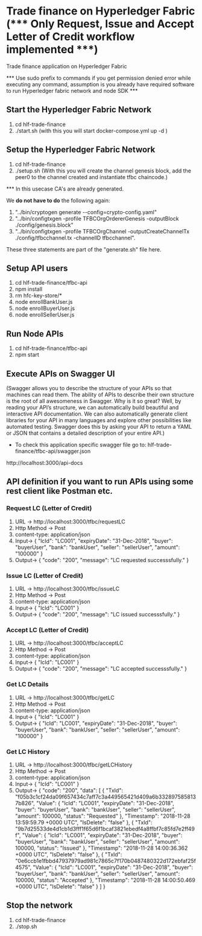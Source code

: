 # Trade finance on Hyperledger Fabric (*** Only Request, Issue and Accept Letter of Credit workflow implemented ***)
Trade finance application on Hyperledger Fabric

*** Use sudo prefix to commands if you get permission denied error while executing any command, assumption is you already have  required software to run Hyperledger fabric network and node SDK *** 

## Start the Hyperledger Fabric Network 

1. cd hlf-trade-finance
2. ./start.sh (with this you will start docker-compose.yml up -d )

## Setup the Hyperledger Fabric Network

1. cd hlf-trade-finance
2. ./setup.sh (With this you will create the channel genesis block, add the peer0 to the channel created and instantiate tfbc chaincode.) 

*** In this usecase CA's are already generated. 

We **do not have to do** the following again:

1. "../bin/cryptogen generate --config=crypto-config.yaml"
2. "../bin/configtxgen -profile TFBCOrgOrdererGenesis -outputBlock ./config/genesis.block" 
3. "../bin/configtxgen -profile TFBCOrgChannel -outputCreateChannelTx ./config/tfbcchannel.tx -channelID tfbcchannel". 

These three statements are part of the "generate.sh" file here.  

## Setup API users 

1. cd hlf-trade-finance/tfbc-api
2. npm install
3. rm hfc-key-store/*
4. node enrollBankUser.js
5. node enrollBuyerUser.js
6. node enrollSellerUser.js

## Run Node APIs

1. cd hlf-trade-finance/tfbc-api
2. npm start

## Execute APIs on Swagger UI 
(Swagger allows you to describe the structure of your APIs so that machines can read them. The ability of APIs to describe their own structure is the root of all awesomeness in Swagger. Why is it so great? Well, by reading your API’s structure, we can automatically build beautiful and interactive API documentation. We can also automatically generate client libraries for your API in many languages and explore other possibilities like automated testing. Swagger does this by asking your API to return a YAML or JSON that contains a detailed description of your entire API.)

- To check this application specific swagger file go to:  hlf-trade-finance/tfbc-api/swagger.json 

http://localhost:3000/api-docs

## API definition if you want to run APIs using some rest client like Postman etc. 

### Request LC (Letter of Credit)
  1. URL -> http://localhost:3000/tfbc/requestLC
  2. Http Method -> Post
  3. content-type: application/json
  4. Input->
  {
	"lcId": "LC001",
	"expiryDate": "31-Dec-2018",
	"buyer": "buyerUser",
	"bank": "bankUser",
	"seller": "sellerUser",
	"amount": "100000"
  }
  5. Output-> 
  {
    "code": "200",
    "message": "LC requested successsfully."
  }
### Issue LC (Letter of Credit)

 1. URL -> http://localhost:3000/tfbc/issueLC
 2. Http Method -> Post
 3. content-type: application/json
 4. Input->
  {
	"lcId": "LC001"
  }
 5. Output-> 
  {
    "code": "200",
    "message": "LC issued successsfully."
  }
### Accept LC (Letter of Credit)
 1. URL -> http://localhost:3000/tfbc/acceptLC
 2. Http Method -> Post
 3. content-type: application/json
 4. Input->
  {
	"lcId": "LC001"
  }
 5. Output-> 
  {
    "code": "200",
    "message": "LC accepted successsfully."
  }
### Get LC Details 
 1. URL -> http://localhost:3000/tfbc/getLC
 2. Http Method -> Post
 3. content-type: application/json
 4. Input->
 {
	"lcId": "LC001"
  }
 5. Output-> 
  {
	"lcId": "LC001",
	"expiryDate": "31-Dec-2018",
	"buyer": "buyerUser",
	"bank": "bankUser",
	"seller": "sellerUser",
	"amount": "100000"
  }
### Get LC History 
 1. URL -> http://localhost:3000/tfbc/getLCHistory
 2. Http Method -> Post
 3. content-type: application/json
 4. Input->
  {
	"lcId": "LC001"
  }
 5. Output-> 
  {
    "code": "200",
    "data": [
        {
            "TxId": "f05b3c1cf24da09f657434c7aff7c3a449565421d409a6b3328975858137b826",
            "Value": {
                "lcId": "LC001",
                "expiryDate": "31-Dec-2018",
                "buyer": "buyerUser",
                "bank": "bankUser",
                "seller": "sellerUser",
                "amount": 100000,
                "status": "Requested"
            },
            "Timestamp": "2018-11-28 13:59:59.79 +0000 UTC",
            "IsDelete": "false"
        },
        {
            "TxId": "9b7d25533de4d1cb1d3fff1f65d6f1bcaf3821ebedf4a8ffbf7c85fd7e2ff49f",
            "Value": {
                "lcId": "LC001",
                "expiryDate": "31-Dec-2018",
                "buyer": "buyerUser",
                "bank": "bankUser",
                "seller": "sellerUser",
                "amount": 100000,
                "status": "Issued"
            },
            "Timestamp": "2018-11-28 14:00:36.362 +0000 UTC",
            "IsDelete": "false"
        },
        {
            "TxId": "0e6ccb1e1fbbd47937979ad981c7865c7f170b0487480322d172ebfaf25f4575",
            "Value": {
                "lcId": "LC001",
                "expiryDate": "31-Dec-2018",
                "buyer": "buyerUser",
                "bank": "bankUser",
                "seller": "sellerUser",
                "amount": 100000,
                "status": "Accepted"
            },
            "Timestamp": "2018-11-28 14:00:50.469 +0000 UTC",
            "IsDelete": "false"
        }
    ]
}

## Stop the network

1. cd hlf-trade-finance
2. ./stop.sh


